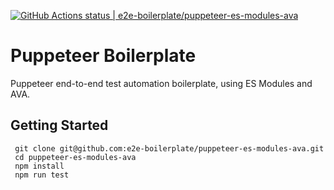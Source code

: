 [![GitHub Actions status | e2e-boilerplate/puppeteer-es-modules-ava](https://github.com/e2e-boilerplate/puppeteer-es-modules-ava/workflows/puppeteer-es-modules-ava/badge.svg)](https://github.com/e2e-boilerplate/puppeteer-es-modules-ava/actions?workflow=puppeteer-es-modules-ava)
  # Puppeteer Boilerplate
  Puppeteer end-to-end test automation boilerplate, using ES Modules and AVA.
  ## Getting Started
  	 git clone git@github.com:e2e-boilerplate/puppeteer-es-modules-ava.git 
	 cd puppeteer-es-modules-ava 
	 npm install 
	 npm run test 
